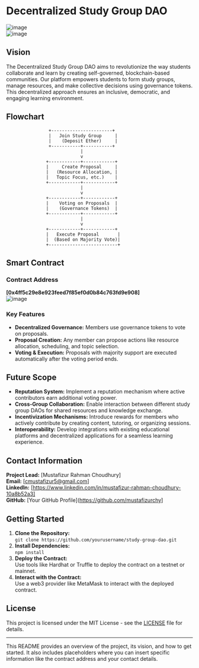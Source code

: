 # Decentralized Study Group DAO
![image](https://github.com/user-attachments/assets/34555bda-2c45-4fed-ad39-a35f8a4ac886)   
![image](https://github.com/user-attachments/assets/06cb702a-be5d-4617-9a13-a4c7b2c43d08)






## Vision
The Decentralized Study Group DAO aims to revolutionize the way students collaborate and learn by creating self-governed, blockchain-based communities. Our platform empowers students to form study groups, manage resources, and make collective decisions using governance tokens. This decentralized approach ensures an inclusive, democratic, and engaging learning environment.

## Flowchart

```plaintext
                +-----------------------+
                |   Join Study Group     |
                |    (Deposit Ether)     |
                +-----------+-----------+
                            |
                            v
               +------------+------------+
               |     Create Proposal     |
               |   (Resource Allocation, |
               |   Topic Focus, etc.)    |
               +------------+------------+
                            |
                            v
               +------------+------------+
               |    Voting on Proposals  |
               |    (Governance Tokens)  |
               +------------+------------+
                            |
                            v
               +------------+------------+
               |   Execute Proposal       |
               |  (Based on Majority Vote)|
               +--------------------------+
```

## Smart Contract

### Contract Address
**[0x4ff5c29e8e923feed7f85ef0d0b84c763fd9e908]**  
![image](https://github.com/user-attachments/assets/055ec4ad-a2cb-4231-835d-eac3df518011)






### Key Features
- **Decentralized Governance:** Members use governance tokens to vote on proposals.
- **Proposal Creation:** Any member can propose actions like resource allocation, scheduling, and topic selection.
- **Voting & Execution:** Proposals with majority support are executed automatically after the voting period ends.

## Future Scope
- **Reputation System:** Implement a reputation mechanism where active contributors earn additional voting power.
- **Cross-Group Collaboration:** Enable interaction between different study group DAOs for shared resources and knowledge exchange.
- **Incentivization Mechanisms:** Introduce rewards for members who actively contribute by creating content, tutoring, or organizing sessions.
- **Interoperability:** Develop integrations with existing educational platforms and decentralized applications for a seamless learning experience.

## Contact Information
**Project Lead:** [Mustafizur Rahman Choudhury]  
**Email:** [cmustafizur5@gmail.com]  
**LinkedIn:** [https://www.linkedin.com/in/mustafizur-rahman-choudhury-10a8b52a3]  
**GitHub:** [Your GitHub Profile](https://github.com/mustafizurchy]

## Getting Started
1. **Clone the Repository:**  
   `git clone https://github.com/yourusername/study-group-dao.git`
2. **Install Dependencies:**  
   `npm install`
3. **Deploy the Contract:**  
   Use tools like Hardhat or Truffle to deploy the contract on a testnet or mainnet.
4. **Interact with the Contract:**  
   Use a web3 provider like MetaMask to interact with the deployed contract.

## License
This project is licensed under the MIT License - see the [LICENSE](LICENSE) file for details.

---

This README provides an overview of the project, its vision, and how to get started. It also includes placeholders where you can insert specific information like the contract address and your contact details.
